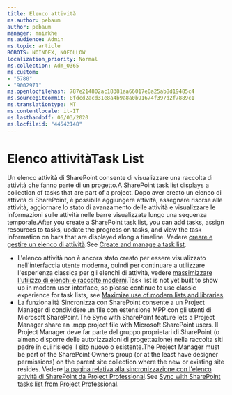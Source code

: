 ```yaml
---
title: Elenco attività
ms.author: pebaum
author: pebaum
manager: mnirkhe
ms.audience: Admin
ms.topic: article
ROBOTS: NOINDEX, NOFOLLOW
localization_priority: Normal
ms.collection: Adm_O365
ms.custom:
- "5780"
- "9002971"
ms.openlocfilehash: 787e214802ac18381aa66017e0a25ab8d19485c4
ms.sourcegitcommit: 8fdcd2acd31e8a4b9a8a0b91674f397d2f7889c1
ms.translationtype: MT
ms.contentlocale: it-IT
ms.lasthandoff: 06/03/2020
ms.locfileid: "44542148"
---
```

# <a name="task-list"></a><span data-ttu-id="7cdea-102">Elenco attività</span><span class="sxs-lookup"><span data-stu-id="7cdea-102">Task List</span></span>

<span data-ttu-id="7cdea-103">Un elenco attività di SharePoint consente di visualizzare una raccolta di attività che fanno parte di un progetto.</span><span class="sxs-lookup"><span data-stu-id="7cdea-103">A SharePoint task list displays a collection of tasks that are part of a project.</span></span> <span data-ttu-id="7cdea-104">Dopo aver creato un elenco di attività di SharePoint, è possibile aggiungere attività, assegnare risorse alle attività, aggiornare lo stato di avanzamento delle attività e visualizzare le informazioni sulle attività nelle barre visualizzate lungo una sequenza temporale.</span><span class="sxs-lookup"><span data-stu-id="7cdea-104">After you create a SharePoint task list, you can add tasks, assign resources to tasks, update the progress on tasks, and view the task information on bars that are displayed along a timeline.</span></span> <span data-ttu-id="7cdea-105">Vedere [creare e gestire un elenco di attività](https://support.microsoft.com/office/create-and-manage-a-project-task-list-466ad207-46fd-4c77-9af1-41bc23cec21a).</span><span class="sxs-lookup"><span data-stu-id="7cdea-105">See [Create and manage a task list](https://support.microsoft.com/office/create-and-manage-a-project-task-list-466ad207-46fd-4c77-9af1-41bc23cec21a).</span></span>  

-   <span data-ttu-id="7cdea-106">L'elenco attività non è ancora stato creato per essere visualizzato nell'interfaccia utente moderna, quindi per continuare a utilizzare l'esperienza classica per gli elenchi di attività, vedere [massimizzare l'utilizzo di elenchi e raccolte moderni](https://docs.microsoft.com/sharepoint/dev/transform/modernize-userinterface-lists-and-libraries).</span><span class="sxs-lookup"><span data-stu-id="7cdea-106">Task list is not yet built to show up in modern user interface, so please continue to use classic experience for task lists, see [Maximize use of modern lists and libraries](https://docs.microsoft.com/sharepoint/dev/transform/modernize-userinterface-lists-and-libraries).</span></span>
-   <span data-ttu-id="7cdea-107">La funzionalità Sincronizza con SharePoint consente a un Project Manager di condividere un file con estensione MPP con gli utenti di Microsoft SharePoint.</span><span class="sxs-lookup"><span data-stu-id="7cdea-107">The Sync with SharePoint feature lets a Project Manager share an .mpp project file with Microsoft SharePoint users.</span></span> <span data-ttu-id="7cdea-108">Il Project Manager deve far parte del gruppo proprietari di SharePoint (o almeno disporre delle autorizzazioni di progettazione) nella raccolta siti padre in cui risiede il sito nuovo o esistente.</span><span class="sxs-lookup"><span data-stu-id="7cdea-108">The Project Manager must be part of the SharePoint Owners group (or at the least have designer permissions) on the parent site collection where the new or existing site resides.</span></span> <span data-ttu-id="7cdea-109">Vedere [la pagina relativa alla sincronizzazione con l'elenco attività di SharePoint da Project Professional](https://docs.microsoft.com/office/troubleshoot/project/sync-with-tasks-from-project).</span><span class="sxs-lookup"><span data-stu-id="7cdea-109">See [Sync with SharePoint tasks list from Project Professional](https://docs.microsoft.com/office/troubleshoot/project/sync-with-tasks-from-project).</span></span>